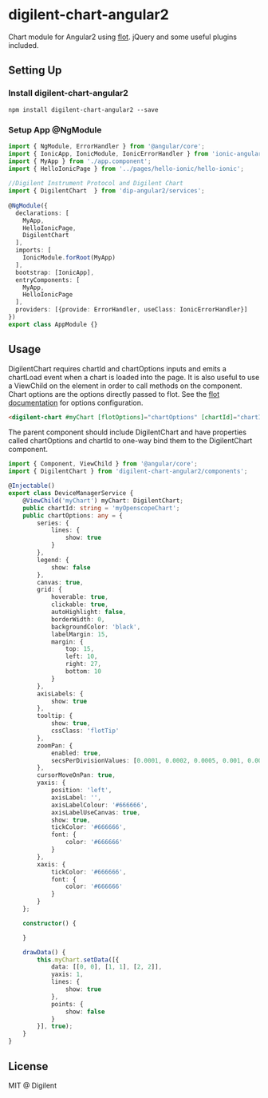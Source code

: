 # digilent-chart-angular2
Chart module for Angular2 using [flot](http://www.flotcharts.org/). jQuery and some useful plugins included.

## Setting Up

### Install digilent-chart-angular2
```
npm install digilent-chart-angular2 --save
```
### Setup App @NgModule
```TypeScript
import { NgModule, ErrorHandler } from '@angular/core';
import { IonicApp, IonicModule, IonicErrorHandler } from 'ionic-angular';
import { MyApp } from './app.component';
import { HelloIonicPage } from '../pages/hello-ionic/hello-ionic';
 
//Digilent Instrument Protocol and Digilent Chart
import { DigilentChart  } from 'dip-angular2/services';
 
@NgModule({
  declarations: [
    MyApp,
    HelloIonicPage,
    DigilentChart
  ],
  imports: [
    IonicModule.forRoot(MyApp)
  ],
  bootstrap: [IonicApp],
  entryComponents: [
    MyApp,
    HelloIonicPage
  ],
  providers: [{provide: ErrorHandler, useClass: IonicErrorHandler}]
})
export class AppModule {}
```

## Usage
DigilentChart requires chartId and chartOptions inputs and emits a chartLoad event when a chart is loaded into the page. It is also useful to use a ViewChild on the element in order to call methods on the component. Chart options are the options directly passed to flot. See the [flot documentation](https://github.com/flot/flot/blob/master/API.md) for options configuration.

```html
<digilent-chart #myChart [flotOptions]="chartOptions" [chartId]="chartId" (chartLoad)="chartLoad()"></digilent-chart>
```

The parent component should include DigilentChart and have properties called chartOptions and chartId to one-way bind them to the DigilentChart component.

```TypeScript
import { Component, ViewChild } from '@angular/core';
import { DigilentChart } from 'digilent-chart-angular2/components';

@Injectable()
export class DeviceManagerService {
    @ViewChild('myChart') myChart: DigilentChart;
    public chartId: string = 'myOpenscopeChart';
    public chartOptions: any = {
        series: {
            lines: {
                show: true
            }
        },
        legend: {
            show: false
        },
        canvas: true,
        grid: {
            hoverable: true,
            clickable: true,
            autoHighlight: false,
            borderWidth: 0,
            backgroundColor: 'black',
            labelMargin: 15,
            margin: {
                top: 15,
                left: 10,
                right: 27,
                bottom: 10
            }
        },
        axisLabels: {
            show: true
        },
        tooltip: {
            show: true,
            cssClass: 'flotTip'
        },
        zoomPan: {
            enabled: true,
            secsPerDivisionValues: [0.0001, 0.0002, 0.0005, 0.001, 0.002, 0.005, 0.01, 0.02, 0.05, 0.1, 0.2, 0.5, 1]
        },
        cursorMoveOnPan: true,
        yaxis: {
            position: 'left',
            axisLabel: '',
            axisLabelColour: '#666666',
            axisLabelUseCanvas: true,
            show: true,
            tickColor: '#666666',
            font: {
                color: '#666666'
            }
        },
        xaxis: {
            tickColor: '#666666',
            font: {
                color: '#666666'
            }
        }
    };

    constructor() {

    }

    drawData() {
        this.myChart.setData([{
            data: [[0, 0], [1, 1], [2, 2]],
            yaxis: 1,
            lines: {
                show: true
            },
            points: {
                show: false
            }
        }], true);
    }
}
```

## License
MIT @ Digilent

